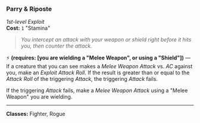 ### Parry & Riposte
*1st-level Exploit*  
**Cost:** `1` "Stamina"  

> *You intercept an attack with your weapon or shield right before it hits you, then counter the attack.*

⚡ **(requires: [you are wielding a "Melee Weapon", or using a "Shield"])** — If a creature that you can see makes a *Melee Weapon Attack* vs. *AC* against you, make an *Exploit Attack Roll*. If the result is greater than or equal to the *Attack Roll* of the triggering *Attack*, the triggering *Attack* fails.

If the triggering *Attack* fails, make a *Melee Weapon Attack* using a "Melee Weapon" you are wielding.

---

**Classes:** Fighter, Rogue
